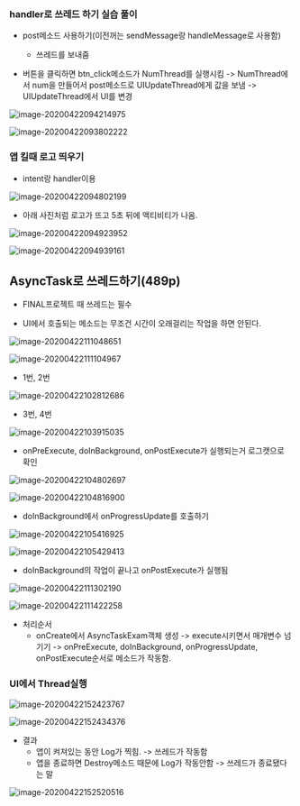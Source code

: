 ### handler로 쓰레드 하기 실습 풀이

- post메소드 사용하기(이전꺼는 sendMessage랑 handleMessage로 사용함)
  - 쓰레드를 보내줌

- 버튼을 클릭하면 btn_click메소드가 NumThread를 실행시킴 ->  NumThread에서 num을 만들어서 post메소드로 UIUpdateThread에게 값을 보냄 -> UIUpdateThread에서 UI를 변경

![image-20200422094214975](images/image-20200422094214975.png)

![image-20200422093802222](images/image-20200422093802222.png)

### 앱 킬때 로고 띄우기

- intent랑 handler이용

![image-20200422094802199](images/image-20200422094802199.png)

- 아래 사진처럼 로고가 뜨고 5초 뒤에 액티비티가 나옴.

![image-20200422094923952](images/image-20200422094923952.png)

![image-20200422094939161](images/image-20200422094939161.png)

## AsyncTask로 쓰레드하기(489p)

- FINAL프로젝트 때 쓰레드는 필수

- UI에서 호출되는 메소드는 무조건 시간이 오래걸리는 작업을 하면 안된다.

![image-20200422111048651](images/image-20200422111048651.png)

![image-20200422111104967](images/image-20200422111104967.png)

- 1번, 2번

![image-20200422102812686](images/image-20200422102812686.png)

- 3번, 4번

![image-20200422103915035](images/image-20200422103915035.png)



- onPreExecute, doInBackground, onPostExecute가 실행되는거 로그캣으로 확인

![image-20200422104802697](images/image-20200422104802697.png)

![image-20200422104816900](images/image-20200422104816900.png)

- doInBackground에서 onProgressUpdate를 호출하기

![image-20200422105416925](images/image-20200422105416925.png)

![image-20200422105429413](images/image-20200422105429413.png)

- doInBackground의 작업이 끝나고 onPostExecute가 실행됨

![image-20200422111302190](images/image-20200422111302190.png)

![image-20200422111422258](images/image-20200422111422258.png)

- 처리순서
  - onCreate에서 AsyncTaskExam객체 생성 -> execute시키면서 매개변수 넘기기 -> onPreExecute, doInBackground, onProgressUpdate, onPostExecute순서로 메소드가 작동함.



### UI에서 Thread실행

![image-20200422152423767](images/image-20200422152423767.png)

![image-20200422152434376](images/image-20200422152434376.png)

- 결과
  - 앱이 켜져있는 동안 Log가 찍힘. -> 쓰레드가 작동함
  - 앱을 종료하면 Destroy메소드 때문에 Log가 작동안함 -> 쓰레드가 종료됐다는 말

![image-20200422152520516](images/image-20200422152520516.png)

